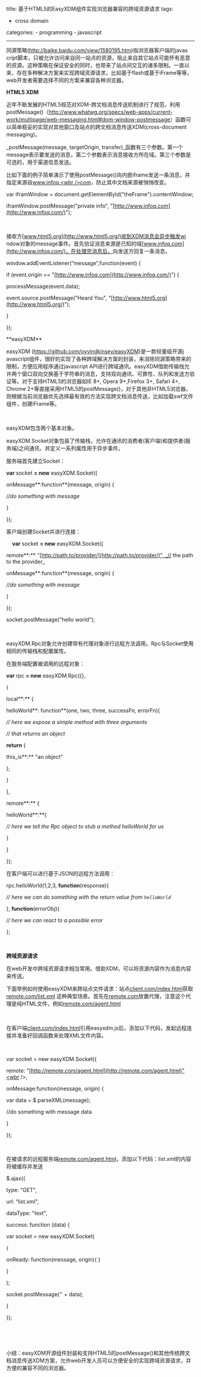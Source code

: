 title: 基于HTML5的EasyXDM组件实现浏览器兼容的跨域资源请求
tags:
  - cross domain

categories:
    - programming
    - javascript

---

同源策略([http://baike.baidu.com/<wbr />view/1580195.htm](http://baike.baidu.com/view/1580195.htm))指浏览器客户端的javas<wbr />cript脚本，只被允许访问来自同一站点的资源，<wbr />阻止来自其它站点可能怀有恶意的资源。<wbr />这种策略在保证安全的同时，也带来了站点间交互的诸多限制。<wbr />一直以来，存在多种解决方案来实现跨域资源请求，比如基于fla<wbr />sh或基于iFrame等等，web开发者需要选择不同的方案来<wbr />兼容各种浏览器。

**HTML5 XDM**

近年不断发展的HTML5规范对XDM-跨文档消息传送机制进行<wbr />了规范，利用postMessage()（[http://<wbr />www.whatwg.org/specs/web-apps/<wbr />current-work/multipage/web-<wbr />messaging.html#dom-window-<wbr />postmessage](http://www.whatwg.org/specs/web-apps/current-work/multipage/web-messaging.html#dom-window-postmessage)）函数可以简单稳妥的实现对其他窗口及站<wbr />点的跨文档消息传送XDM(cross-document messaging)。

_postMessage(message, targetOrigin, transfer)_函数有三个参数。第一个message表示要<wbr />发送的消息，第二个参数表示消息接收方所在域。<wbr />第三个参数是可选的，用于渠道信息发送。

比如下面的例子简单演示了使用postMessage()向内嵌<wbr />iframe发送一条消息，并指定来源自[www.infoq.<wbr />com](http://www.infoq.com/)，防止其中文档来源被悄悄改变。
<div>

var iframWindow = document.getElementById("<wbr />theFrame").contentWindow;

iframWindow.postMessage("<wbr />private info", "[http://www.infoq.com](http://www.infoq.com/)");

</div>
&nbsp;

接收方[www.html5.org](http://www.html5.org/)收到XDM消息会异步触发wi<wbr />ndow对象的message事件。首先验证消息来源是已知的域[<wbr />www.infoq.com](http://www.infoq.com/)，在处理完消息后，<wbr />向发送方回复一条消息。
<div>

window.addEventListener(“<wbr />message”,function(event) {

if (event.origin == "[http://www.infoq.com](http://www.infoq.com/)") {

processMessage(event.data);

event.source.postMessage("<wbr />Heard You", "[http://www.html5.org](http://www.html5.org/)");

}

});

</div>
**easyXDM**

easyXDM ([https://github.com/<wbr />oyvindkinsey/easyXDM](https://github.com/oyvindkinsey/easyXDM))是一款轻量级开源j<wbr />avascript组件，很好的实现了各种跨域解决方案的封装，<wbr />来消除同源策略带来的限制，方便应用程序通过javascrip<wbr />t API进行跨域通讯。easyXDM借助传输栈允许两个窗口双向<wbr />交换基于字符串的消息，支持双向通讯、可靠性、<wbr />队列和发送方验证等。对于支持HTML5的浏览器如IE 8+, Opera 9+,Firefox 3+, Safari 4+, Chrome 2+等直接采用HTML5的postMessage()，<wbr />对于其他非HTML5浏览器，<wbr />则根据当前浏览器优先选择最有效的方法实现跨文档消息传送，<wbr />比如加载swf文件组件，创建iFrame等。

&nbsp;

easyXDM包含两个基本对象。

easyXDM.Socket对象包装了传输栈，<wbr />允许在通讯的消费者(客户端)和提供者(服务端)之间通讯，<wbr />并定义一系列属性用于异步事件。

服务端首先建立Socket：
<div>

**var** socket **= new** easyXDM.Socket({

onMessage**:function**(message, origin) {

_//do something with message_

}

});

</div>
客户端创建Socket并进行连接：
<div>

    **var** socket **= new** easyXDM.Socket({

remote**:** "[http://path.to/provider/](http://path.to/provider/)", _// the path to the provider_

onMessage**:function**(message, origin) {

_//do something with message_

}

});

socket.postMessage("hello world");

</div>
&nbsp;

easyXDM.Rpc对象允许创建带有代理对象进行远程方法调<wbr />用。Rpc与Socket使用相同的传输栈和配置属性。

在服务端配置被调用的远程对象：
<div>

**var** rpc **= new** easyXDM.Rpc({},

{

local**:** {

helloWorld**: function**(one, two, three, successFn, errorFn){

_// here we expose a simple method with three arguments_

_// that returns an object_

**return** {

this_is**:** "an object"

};

}

},

remote**:** {

helloWorld**:**{

_// here we tell the Rpc object to stub a method helloWorld for us_

}

}

});

</div>
在客户端可以进行基于JSON的远程方法调用：
<div>

rpc.helloWorld(1,2,3, **function**(response){

_// here we can do something with the return value from `helloWorld`_

}, **function**(errorObj){

_// here we can react to a possible error_

};

</div>
&nbsp;

**跨域资源请求**

在web开发中跨域资源请求相当常用。借助XDM，<wbr />可以将资源内容作为消息内容来传送。

下面举例如何使用easyXDM来跨站点文件请求：站点[clie<wbr />nt.com/index.html](http://client.com/index.html)获取[remote.com/<wbr />list.xml](http://remote.com/list.xml) 这种典型场景。首先在[remote.com](http://remote.com/)放置代理，<wbr />注意这个代理是纯HTML文件，例如[remote.com/<wbr />agent.html](http://remote.com/agent.html)

&nbsp;

在客户端[client.com/index.html](http://client.com/index.html)引用eas<wbr />yxdm.js后，添加以下代码，<wbr />发起远程连接并准备好回调函数来处理XML文件内容。

&nbsp;
<div>

var socket = new easyXDM.Socket({

remote: "[http://remote.com/agent.html](http://remote.com/agent.html)"<wbr />,

onMessage:function(message, origin) {

var data = $.parseXML(message);

//do something with message data

}

});

</div>
&nbsp;

在被请求的远程服务端[remote.com/agent.<wbr />html](http://remote.com/agent.html)，添加以下代码：list.xml的内容将被缓存并发送
<div>

$.ajax({

type: "GET",

url: “list.xml",

dataType: "text",

success: function (data) {

var socket = new easyXDM.Socket(

{

onReady: function(message, origin){ }

}

);

socket.postMessage('' + data);

}

});

</div>
&nbsp;

&nbsp;

小结：easyXDM开源组件封装和支持HTML5的postM<wbr />essage()和其他传统跨文档消息传送XDM方案，允许we<wbr />b开发人员可以方便安全的实现跨域资源请求，<wbr />并方便的兼容不同的浏览器。